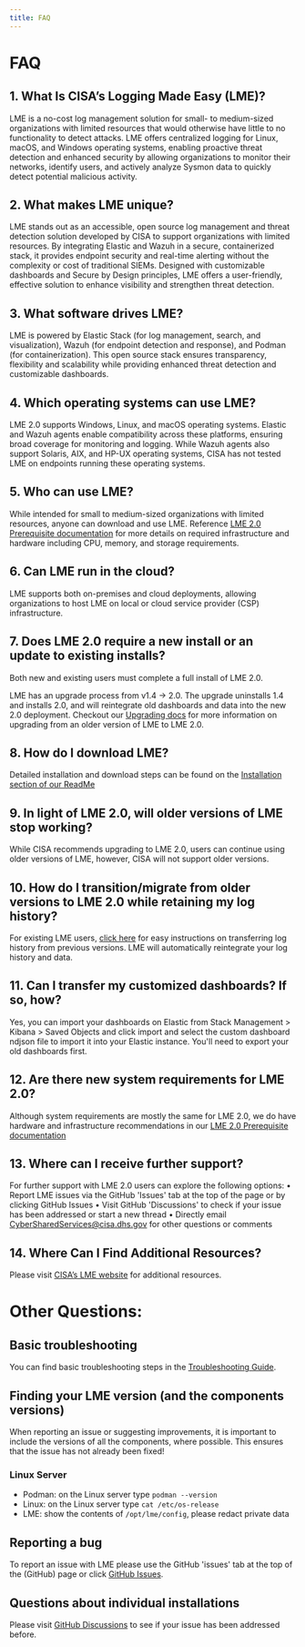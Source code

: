 ```yaml
---
title: FAQ
---
```

# FAQ

## 1. What Is CISA’s Logging Made Easy (LME)?

LME is a no-cost log management solution for small- to medium-sized organizations with limited resources that would otherwise have little to no functionality to detect attacks. LME offers centralized logging for Linux, macOS, and Windows operating systems, enabling proactive threat detection and enhanced security by allowing organizations to monitor their networks, identify users, and actively analyze Sysmon data to quickly detect potential malicious activity.

## 2. What makes LME unique?

LME stands out as an accessible, open source log management and threat detection solution developed by CISA to support organizations with limited resources. By integrating Elastic and Wazuh in a secure, containerized stack, it provides endpoint security and real-time alerting without the complexity or cost of traditional SIEMs. Designed with customizable dashboards and Secure by Design principles, LME offers a user-friendly, effective solution to enhance visibility and strengthen threat detection.

## 3. What software drives LME?

LME is powered by Elastic Stack (for log management, search, and visualization), Wazuh (for endpoint detection and response), and Podman (for containerization). This open source stack ensures transparency, flexibility and scalability while providing enhanced threat detection and customizable dashboards.

## 4. Which operating systems can use LME?

LME 2.0 supports Windows, Linux, and macOS operating systems. Elastic and Wazuh agents enable compatibility across these platforms, ensuring broad coverage for monitoring and logging. While Wazuh agents also support Solaris, AIX, and HP-UX operating systems, CISA has not tested LME on endpoints running these operating systems.

## 5. Who can use LME?

While intended for small to medium-sized organizations with limited resources, anyone can download and use LME. Reference [LME 2.0 Prerequisite documentation](/docs/markdown/prerequisites.md) for more details on required infrastructure and hardware including CPU, memory, and storage requirements.

## 6. Can LME run in the cloud?

LME supports both on-premises and cloud deployments, allowing organizations to host LME on local or cloud service provider (CSP) infrastructure.

## 7. Does LME 2.0 require a new install or an update to existing installs?

Both new and existing users must complete a full install of LME 2.0.

LME has an upgrade process from v1.4 -> 2.0. The upgrade uninstalls 1.4 and installs 2.0, and will reintegrate old dashboards and data into the new 2.0 deployment. Checkout our [Upgrading docs](/scripts/upgrade/README.md) for more information on upgrading from an older version of LME to LME 2.0.

## 8. How do I download LME?

Detailed installation and download steps can be found on the [Installation section of our ReadMe](https://github.com/cisagov/LME/tree/lme-2-docs?tab=readme-ov-file#installing-lme)

## 9.   In light of LME 2.0, will older versions of LME stop working? 

While CISA recommends upgrading to LME 2.0, users can continue using older versions of LME, however, CISA will not support older versions. 


## 10. How do I transition/migrate from older versions to LME 2.0 while retaining my log history?

For existing LME users, [click here](/scripts/upgrade) for easy instructions on transferring log history from previous versions. LME will automatically reintegrate your log history and data.

## 11.  Can I transfer my customized dashboards? If so, how?

Yes, you can import your dashboards on Elastic from Stack Management > Kibana > Saved Objects and click import and select the custom dashboard ndjson file to import it into your Elastic instance. You'll need to export your old dashboards first. 

## 12. Are there new system requirements for LME 2.0?

Although system requirements are mostly the same for LME 2.0, we do have  hardware and infrastructure recommendations in our [LME 2.0 Prerequisite documentation](/docs/markdown/prerequisites.md)

## 13. Where can I receive further support?

For further support with LME 2.0 users can explore the following options:
•	Report LME issues via the GitHub 'Issues' tab at the top of the page or by clicking GitHub Issues
•	Visit GitHub 'Discussions' to check if your issue has been addressed or start a new thread
•	Directly email CyberSharedServices@cisa.dhs.gov for other questions or comments

## 14. Where Can I Find Additional Resources?

Please visit [CISA’s LME website](https://www.cisa.gov/resources-tools/services/logging-made-easy) for additional resources.

# Other Questions:
 
## Basic troubleshooting
You can find basic troubleshooting steps in the [Troubleshooting Guide](troubleshooting.md).

## Finding your LME version (and the components versions)
When reporting an issue or suggesting improvements, it is important to include the versions of all the components, where possible. This ensures that the issue has not already been fixed!

### Linux Server
* Podman: on the Linux server type ```podman --version```
* Linux: on the Linux server type ```cat /etc/os-release```
* LME: show the contents of ```/opt/lme/config```, please redact private data

## Reporting a bug
To report an issue with LME please use the GitHub 'issues' tab at the top of the (GitHub) page or click [GitHub Issues](https://github.com/cisagov/lme/issues).

## Questions about individual installations
Please visit [GitHub Discussions](https://github.com/cisagov/lme/discussions) to see if your issue has been addressed before.

